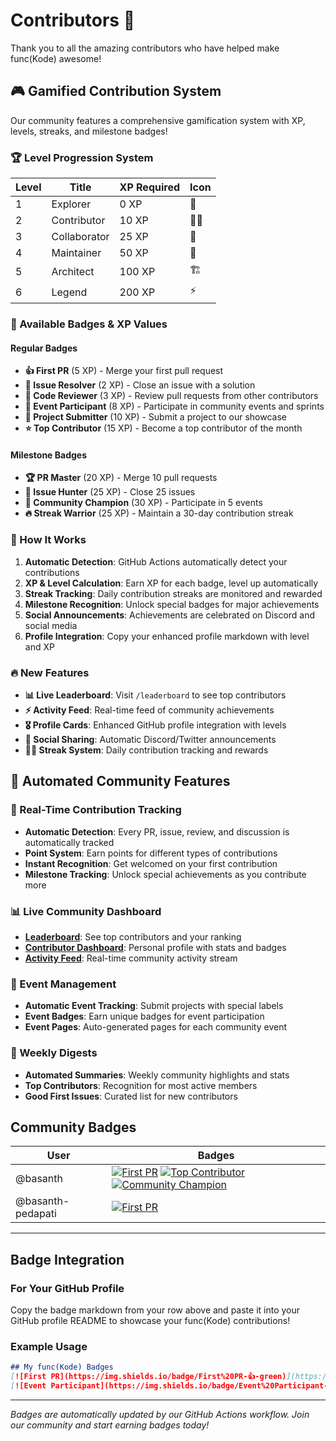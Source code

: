 # Contributors 🎉

Thank you to all the amazing contributors who have helped make func(Kode) awesome!

## 🎮 Gamified Contribution System

Our community features a comprehensive gamification system with XP, levels, streaks, and milestone badges!

### 🏆 Level Progression System

| Level | Title | XP Required | Icon |
|-------|-------|-------------|------|
| 1 | Explorer | 0 XP | 🌱 |
| 2 | Contributor | 10 XP | 👨‍💻 |
| 3 | Collaborator | 25 XP | 🤝 |
| 4 | Maintainer | 50 XP | 🔧 |
| 5 | Architect | 100 XP | 🏗️ |
| 6 | Legend | 200 XP | ⚡ |

### 🏅 Available Badges & XP Values

#### Regular Badges
- **👍 First PR** (5 XP) - Merge your first pull request
- **🔧 Issue Resolver** (2 XP) - Close an issue with a solution
- **👀 Code Reviewer** (3 XP) - Review pull requests from other contributors
- **🎉 Event Participant** (8 XP) - Participate in community events and sprints
- **🚀 Project Submitter** (10 XP) - Submit a project to our showcase
- **⭐ Top Contributor** (15 XP) - Become a top contributor of the month

#### Milestone Badges
- **🏆 PR Master** (20 XP) - Merge 10 pull requests
- **🎯 Issue Hunter** (25 XP) - Close 25 issues
- **👑 Community Champion** (30 XP) - Participate in 5 events
- **🔥 Streak Warrior** (25 XP) - Maintain a 30-day contribution streak

### 🎯 How It Works

1. **Automatic Detection**: GitHub Actions automatically detect your contributions
2. **XP & Level Calculation**: Earn XP for each badge, level up automatically
3. **Streak Tracking**: Daily contribution streaks are monitored and rewarded
4. **Milestone Recognition**: Unlock special badges for major achievements
5. **Social Announcements**: Achievements are celebrated on Discord and social media
6. **Profile Integration**: Copy your enhanced profile markdown with level and XP

### 🔥 New Features

- **📊 Live Leaderboard**: Visit `/leaderboard` to see top contributors
- **⚡ Activity Feed**: Real-time feed of community achievements
- **🎖️ Profile Cards**: Enhanced GitHub profile integration with levels
- **📱 Social Sharing**: Automatic Discord/Twitter announcements
- **🏃‍♂️ Streak System**: Daily contribution tracking and rewards

## 🤖 Automated Community Features

### 🎯 Real-Time Contribution Tracking
- **Automatic Detection**: Every PR, issue, review, and discussion is automatically tracked
- **Point System**: Earn points for different types of contributions
- **Instant Recognition**: Get welcomed on your first contribution
- **Milestone Tracking**: Unlock special achievements as you contribute more

### 📊 Live Community Dashboard
- **[Leaderboard](/leaderboard)**: See top contributors and your ranking
- **[Contributor Dashboard](/contributor-dashboard)**: Personal profile with stats and badges
- **[Activity Feed](/api/activity-feed)**: Real-time community activity stream

### 🎪 Event Management
- **Automatic Event Tracking**: Submit projects with special labels
- **Event Badges**: Earn unique badges for event participation
- **Event Pages**: Auto-generated pages for each community event

### 📰 Weekly Digests
- **Automated Summaries**: Weekly community highlights and stats
- **Top Contributors**: Recognition for most active members
- **Good First Issues**: Curated list for new contributors

## Community Badges

| User | Badges |
|------|--------|
| @basanth | [![First PR](https://img.shields.io/badge/First%20PR-👍-green)](https://github.com/func-Kode/site "Merged their first pull request") [![Top Contributor](https://img.shields.io/badge/Top%20Contributor-⭐-gold)](https://github.com/func-Kode/site "Top contributor of the month") [![Community Champion](https://img.shields.io/badge/Community%20Champion-👑-purple)](https://github.com/func-Kode/site "Participated in 5 events") |
| @basanth-pedapati | [![First PR](https://img.shields.io/badge/First%20PR-%F0%9F%91%8D-green)](https://github.com/func-Kode/site/pull/33 "Merged their first pull request") |

---

## Badge Integration

### For Your GitHub Profile

Copy the badge markdown from your row above and paste it into your GitHub profile README to showcase your func(Kode) contributions!

### Example Usage

```markdown
## My func(Kode) Badges
[![First PR](https://img.shields.io/badge/First%20PR-👍-green)](https://github.com/func-Kode/site)
[![Event Participant](https://img.shields.io/badge/Event%20Participant-🎉-orange)](https://github.com/func-Kode/site)
```

---

*Badges are automatically updated by our GitHub Actions workflow. Join our community and start earning badges today!*